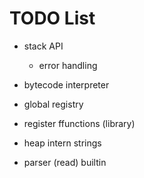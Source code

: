 # TODO List

- stack API
  - error handling

- bytecode interpreter

- global registry
- register ffunctions (library)

- heap intern strings
- parser (read) builtin
